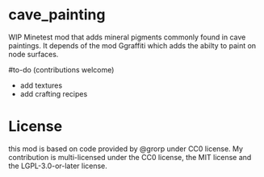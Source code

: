 # cave_painting
WIP Minetest mod that adds mineral pigments commonly found in cave paintings. It depends of the mod Ggraffiti which adds the abilty to paint on node surfaces.

#to-do
(contributions welcome)
- add textures
- add crafting recipes

# License
this mod is based on code provided by @grorp under CC0 license.
My contribution is multi-licensed under the CC0 license, the MIT license and the LGPL-3.0-or-later license.
